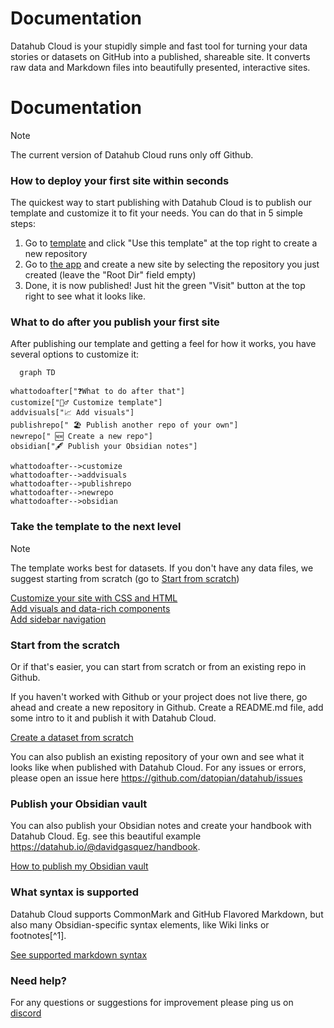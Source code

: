 <div class="hero">
    <h1 class="hero-title">Documentation<br/></h1>
    <p class="hero-description">Datahub Cloud is your stupidly simple and fast tool for turning your data stories or datasets on GitHub into a published, shareable site. It converts raw data and Markdown files into beautifully presented, interactive sites.</p>
</div>

# Documentation 

> [!note]
> The current version of Datahub Cloud runs only off Github.

### How to deploy your first site within seconds

The quickest way to start publishing with Datahub Cloud is to publish our template and customize it to fit your needs. You can do that in 5 simple steps:

1. Go to [template](https://github.com/datahubio/datahub-cloud-template) and click "Use this template" at the top right to create a new repository
2. Go to [the app](https://0613d040.sibforms.com/serve/MUIFAMLy5tXMDC-gFjXRxBEcvyVYV9O9KLVoKMp1n6WMXE4LBazZkkV78pTBf3FnJHdhQpJoOYL3KsAbAv9yDYJooerqar47yy2RQkuP_Vs0CEkHexRMrkWsbKtTIi_DMOa9KfzpRVFa959hSXqJByMY5Gj9OrZtEX3ZrfO5OJHh7fLxh3nYgnNIBwGTpxJ25XA_MxOKv_kHKNgM) and create a new site by selecting the repository you just created (leave the "Root Dir" field empty)
3. Done, it is now published! Just hit the green "Visit" button at the top right to see what it looks like.

### What to do after you publish your first site

After publishing our template and getting a feel for how it works, you have several options to customize it:

```mermaid
  graph TD

whattodoafter["❓What to do after that"]
customize["👷‍♂️ Customize template"]
addvisuals["📈 Add visuals"]
publishrepo[" 🏖️ Publish another repo of your own"]
newrepo[" 🆕 Create a new repo"]
obsidian["🖋️ Publish your Obsidian notes"]

whattodoafter-->customize
whattodoafter-->addvisuals
whattodoafter-->publishrepo
whattodoafter-->newrepo
whattodoafter-->obsidian
```

### Take the template to the next level

> [!note]
> The template works best for datasets. If you don't have any data files, we suggest starting from scratch (go to [Start from scratch](https://datahub.io/docs#start-from-the-scratch))

<div class="middle-button-container">
    <a href="https://datahub.io/@olayway/docs/Customize%20Your%20DataHub%20Cloud%20Site%20with%20CSS" class="middle-button">Customize your site with CSS and HTML</a>
</div>

<div class="middle-button-container">
    <a href="https://datahub.io/@olayway/docs/Add%20visuals%20and%20data-rich%20components" class="middle-button">Add visuals and data-rich components</a>
</div>

<div class="middle-button-container">
    <a href="https://datahub.io/@olayway/docs/Add%20sidebar%20navigation" class="middle-button">Add sidebar navigation</a>
</div>

### Start from the scratch

Or if that's easier, you can start from scratch or from an existing repo in Github.

If you haven't worked with Github or your project does not live there, go ahead and create a new repository in Github. Create a README.md file, add some intro to it and publish it with Datahub Cloud.

<div class="middle-button-container">
    <a href="https://datahub.io/@olayway/docs/Create%20a%20dataset%20from%20scratch%20and%20publish%20it%20with%20Datahub%20Cloud" class="middle-button">Create a dataset from scratch</a>
</div>

You can also publish an existing repository of your own and see what it looks like when published with Datahub Cloud. For any issues or errors, please open an issue here https://github.com/datopian/datahub/issues

### Publish your Obsidian vault

You can also publish your Obsidian notes and create your handbook with Datahub Cloud. Eg. see this beautiful example https://datahub.io/@davidgasquez/handbook. 

<div class="middle-button-container">
    <a href="https://datahub.io/@olayway/docs/How%20to%20push%20an%20Obsidian%20vault%20to%20a%20Github%20repository" class="middle-button">How to publish my Obsidian vault</a>
</div>

### What syntax is supported

Datahub Cloud supports CommonMark and GitHub Flavored Markdown, but also many Obsidian-specific syntax elements, like Wiki links or footnotes[^1].

<div class="middle-button-container">
    <a href="https://datahub.io/@olayway/docs/Markdown%20syntax%20support" class="middle-button">See supported markdown syntax</a>
</div>

### Need help?

For any questions or suggestions for improvement please ping us on [discord](https://discord.gg/URNSkepK7z)




